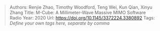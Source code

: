 > Authors: Renjie Zhao, Timothy Woodford, Teng Wei, Kun Qian, Xinyu Zhang
> Title: M-Cube: A Millimeter-Wave Massive MIMO Software Radio
> Year: 2020
> Url: https://doi.org/10.1145/3372224.3380892
> Tags: *Define your own tags here, separate by comma*